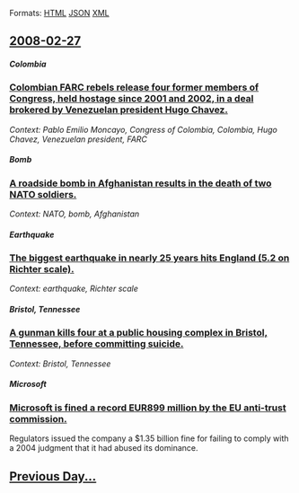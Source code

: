 
Formats: [HTML](2008/02/27/index.html)  [JSON](2008/02/27/index.json)  [XML](2008/02/27/index.xml)  

## [2008-02-27](/news/2008/02/27/index.md)

##### Colombia
### [ Colombian FARC rebels release four former members of Congress, held hostage since 2001 and 2002, in a deal brokered by Venezuelan president Hugo Chavez. ](/news/2008/02/27/colombian-farc-rebels-release-four-former-members-of-congress-held-hostage-since-2001-and-2002-in-a-deal-brokered-by-venezuelan-president.md)
_Context: Pablo Emilio Moncayo, Congress of Colombia, Colombia, Hugo Chavez, Venezuelan president, FARC_

##### Bomb
### [ A roadside bomb in Afghanistan results in the death of two NATO soldiers. ](/news/2008/02/27/a-roadside-bomb-in-afghanistan-results-in-the-death-of-two-nato-soldiers.md)
_Context: NATO, bomb, Afghanistan_

##### Earthquake
### [ The biggest earthquake in nearly 25 years hits England (5.2 on Richter scale). ](/news/2008/02/27/the-biggest-earthquake-in-nearly-25-years-hits-england-5-2-on-richter-scale.md)
_Context: earthquake, Richter scale_

##### Bristol, Tennessee
### [ A gunman kills four at a public housing complex in Bristol, Tennessee, before committing suicide. ](/news/2008/02/27/a-gunman-kills-four-at-a-public-housing-complex-in-bristol-tennessee-before-committing-suicide.md)
_Context: Bristol, Tennessee_

##### Microsoft
### [ Microsoft is fined a record EUR899 million by the EU anti-trust commission. ](/news/2008/02/27/microsoft-is-fined-a-record-a-899-million-by-the-eu-anti-trust-commission.md)
Regulators issued the company a $1.35 billion fine for failing to comply with a 2004 judgment that it had abused its dominance.

## [Previous Day...](/news/2008/02/26/index.md)

